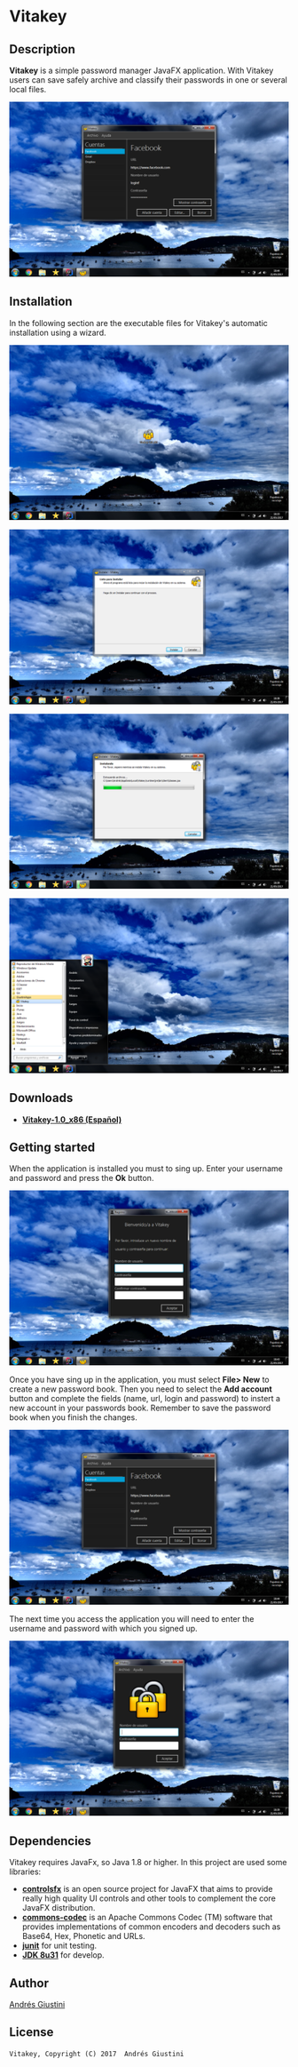 # Vitakey
## Description
**Vitakey** is a simple password manager JavaFX application. With Vitakey users can save safely archive and classify their passwords in one or several local files.

![](https://raw.githubusercontent.com/giustini/giustini.github.io/master/resources/vitakey/img/05.png)

## Installation
In the following section are the executable files for Vitakey's automatic installation using a wizard.

![](https://raw.githubusercontent.com/giustini/giustini.github.io/master/resources/vitakey/img/01.png)

![](https://raw.githubusercontent.com/giustini/giustini.github.io/master/resources/vitakey/img/02.png)

![](https://raw.githubusercontent.com/giustini/giustini.github.io/master/resources/vitakey/img/03.png)

![](https://raw.githubusercontent.com/giustini/giustini.github.io/master/resources/vitakey/img/06.png)

## Downloads

 - [**Vitakey-1.0_x86 (Español)**](https://github.com/giustini/giustini.github.io/blob/master/resources/vitakey/installers/Vitakey-1.0_x86.exe)

## Getting started
When the application is installed you must to sing up. Enter your username and password and press the **Ok** button.

![](https://raw.githubusercontent.com/giustini/giustini.github.io/master/resources/vitakey/img/04.png)

Once you have sing up in the application, you must select **File> New** to create a new password book. Then you need to select the **Add account** button and complete the fields (name, url, login and password) to instert a new account in your passwords book. Remember to save the password book when you finish the changes.

![](https://raw.githubusercontent.com/giustini/giustini.github.io/master/resources/vitakey/img/05.png)

The next time you access the application you will need to enter the username and password with which you signed up.

![](https://raw.githubusercontent.com/giustini/giustini.github.io/master/resources/vitakey/img/07.png)

## Dependencies
Vitakey requires JavaFx, so Java 1.8 or higher. In this project are used some libraries:

 - [**controlsfx**](http://fxexperience.com/controlsfx/) is an open source project for JavaFX that aims to provide really high quality UI controls and other tools to complement the core JavaFX distribution.
 - [**commons-codec**](https://commons.apache.org/proper/commons-codec/) is an Apache Commons Codec (TM) software that provides implementations of common encoders and decoders such as Base64, Hex, Phonetic and URLs.
 - [**junit**](http://junit.org/junit4/) for unit testing.
 - [**JDK 8u31**](http://www.oracle.com/technetwork/java/javase/8u31-relnotes-2389094.html) for develop.

## Author
[Andrés Giustini](http://giustini.github.io)
## License
    Vitakey, Copyright (C) 2017  Andrés Giustini